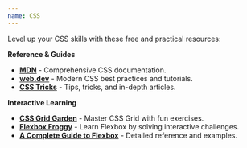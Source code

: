 ```yaml
---
name: CSS
---
```


Level up your CSS skills with these free and practical resources:

**Reference & Guides**  
- [**MDN**](<https://developer.mozilla.org/en-US/docs/Web/CSS>) - Comprehensive CSS documentation.  
- [**web.dev**](<https://web.dev/css>) - Modern CSS best practices and tutorials.  
- [**CSS Tricks**](<https://css-tricks.com/category/articles/>) - Tips, tricks, and in-depth articles.  

**Interactive Learning**  
- [**CSS Grid Garden**](<https://cssgridgarden.com/>) - Master CSS Grid with fun exercises.  
- [**Flexbox Froggy**](<https://flexboxfroggy.com/>) - Learn Flexbox by solving interactive challenges.  
- [**A Complete Guide to Flexbox**](<https://css-tricks.com/snippets/css/a-guide-to-flexbox/>) - Detailed reference and examples.

